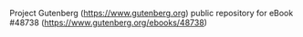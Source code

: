 Project Gutenberg (https://www.gutenberg.org) public repository for
eBook #48738 (https://www.gutenberg.org/ebooks/48738)
